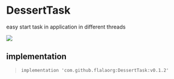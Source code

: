 # DessertTask
easy start task in application in different threads

[![](https://jitpack.io/v/flalaorg/DessertTask.svg)](https://jitpack.io/#flalaorg/DessertTask)

## implementation
> `implementation 'com.github.flalaorg:DessertTask:v0.1.2'`
